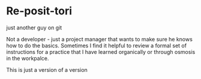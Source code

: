 # Re-posit-tori
just another guy on git

Not a developer - just a project manager that wants to make sure he knows how to do the basics. Sometimes I find it helpful to review a formal set of instructions for a practice that I have learned organically or through osmosis in the workpalce. 

This is just a version of a version 
